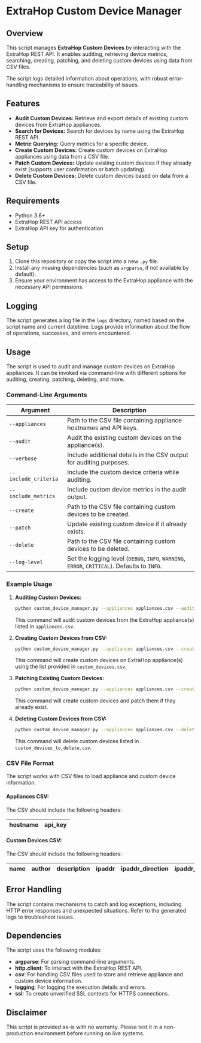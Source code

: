 # ExtraHop Custom Device Manager

## Overview

This script manages **ExtraHop Custom Devices** by interacting with the ExtraHop REST API. It enables auditing, retrieving device metrics, searching, creating, patching, and deleting custom devices using data from CSV files.

The script logs detailed information about operations, with robust error-handling mechanisms to ensure traceability of issues.

## Features

- **Audit Custom Devices:** Retrieve and export details of existing custom devices from ExtraHop appliances.
- **Search for Devices:** Search for devices by name using the ExtraHop REST API.
- **Metric Querying:** Query metrics for a specific device.
- **Create Custom Devices:** Create custom devices on ExtraHop appliances using data from a CSV file.
- **Patch Custom Devices:** Update existing custom devices if they already exist (supports user confirmation or batch updating).
- **Delete Custom Devices:** Delete custom devices based on data from a CSV file.

## Requirements

- Python 3.6+
- ExtraHop REST API access
- ExtraHop API key for authentication

## Setup

1. Clone this repository or copy the script into a new `.py` file.
2. Install any missing dependencies (such as `argparse`, if not available by default).
3. Ensure your environment has access to the ExtraHop appliance with the necessary API permissions.

## Logging

The script generates a log file in the `logs` directory, named based on the script name and current datetime. Logs provide information about the flow of operations, successes, and errors encountered.

## Usage

The script is used to audit and manage custom devices on ExtraHop appliances. It can be invoked via command-line with different options for auditing, creating, patching, deleting, and more.

### Command-Line Arguments

| Argument             | Description                                                                                 |
|----------------------|---------------------------------------------------------------------------------------------|
| `--appliances`       | Path to the CSV file containing appliance hostnames and API keys.                           |
| `--audit`            | Audit the existing custom devices on the appliance(s).                                      |
| `--verbose`          | Include additional details in the CSV output for auditing purposes.                         |
| `--include_criteria` | Include the custom device criteria while auditing.                                          |
| `--include_metrics`  | Include custom device metrics in the audit output.                                          |
| `--create`           | Path to the CSV file containing custom devices to be created.                               |
| `--patch`            | Update existing custom device if it already exists.                                         |
| `--delete`           | Path to the CSV file containing custom devices to be deleted.                               |
| `--log-level`        | Set the logging level (`DEBUG`, `INFO`, `WARNING`, `ERROR`, `CRITICAL`). Defaults to `INFO`.|

### Example Usage

1. **Auditing Custom Devices:**

    ```sh
    python custom_device_manager.py --appliances appliances.csv --audit --verbose --include_criteria --include_metrics
    ```

    This command will audit custom devices from the ExtraHop appliance(s) listed in `appliances.csv`.

2. **Creating Custom Devices from CSV:**

    ```sh
    python custom_device_manager.py --appliances appliances.csv --create custom_devices.csv
    ```

    This command will create custom devices on ExtraHop appliance(s) using the list provided in `custom_devices.csv`.

3. **Patching Existing Custom Devices:**

    ```sh
    python custom_device_manager.py --appliances appliances.csv --create custom_devices.csv --patch
    ```

    This command will create custom devices and patch them if they already exist.

4. **Deleting Custom Devices from CSV:**

    ```sh
    python custom_device_manager.py --appliances appliances.csv --delete custom_devices_to_delete.csv
    ```

    This command will delete custom devices listed in `custom_devices_to_delete.csv`.

### CSV File Format

The script works with CSV files to load appliance and custom device information.

#### Appliances CSV:

The CSV should include the following headers:

| hostname    | api_key |
|-------------|---------|

#### Custom Devices CSV:

The CSV should include the following headers:

| name | author | description | ipaddr | ipaddr_direction | ipaddr_peer | src_port_min | src_port_max | dst_port_min | dst_port_max | vlan_min | vlan_max |
|------|--------|-------------|--------|-----------------|-------------|--------------|--------------|--------------|--------------|----------|----------|

## Error Handling

The script contains mechanisms to catch and log exceptions, including HTTP error responses and unexpected situations. Refer to the generated logs to troubleshoot issues.

## Dependencies

The script uses the following modules:

- **argparse**: For parsing command-line arguments.
- **http.client**: To interact with the ExtraHop REST API.
- **csv**: For handling CSV files used to store and retrieve appliance and custom device information.
- **logging**: For logging the execution details and errors.
- **ssl**: To create unverified SSL contexts for HTTPS connections.

## Disclaimer

This script is provided as-is with no warranty. Please test it in a non-production environment before running on live systems.


